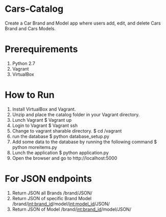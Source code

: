 # Cars-Catalog

Create a Car Brand and Model app where users add, edit, and delete Cars Brand and Cars Models.

# Prerequirements

1. Python 2.7
2. Vagrant
3. VirtualBox

# How to Run

1. Install VirtualBox and Vagrant.
2. Unzip and place the catalog folder in your Vagrant directory.
3. Lunch Vagrant
	$ Vagrant up
4. Login to Vagrant
	$ Vagrant ssh
5. Change to vagrant sharable directory.
	$ cd /vagrant
6. run the database
	$ python database_setup.py
7. Add some data to the database by running the following command
	$ python moreitems.py
8. Lunch the application
	$ python application.py
9. Open the browser and go to http://localhost:5000

# For JSON endpoints

1. Return JSON all Brands
	/brand/JSON/
2. Return JSON of specific Brand Model
	/brand/<int:brand_id>/model/<int:model_id>/JSON/
3. Return JSON of Model
	/brand/<int:brand_id>/model/JSON/
